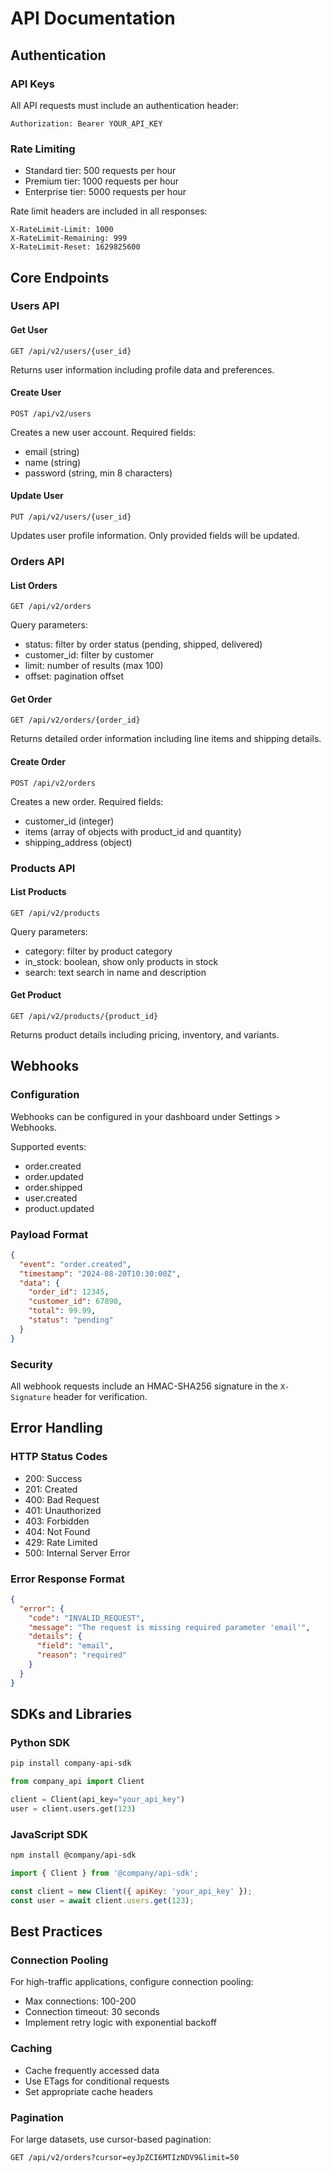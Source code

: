 # API Documentation

## Authentication

### API Keys
All API requests must include an authentication header:
```
Authorization: Bearer YOUR_API_KEY
```

### Rate Limiting
- Standard tier: 500 requests per hour
- Premium tier: 1000 requests per hour  
- Enterprise tier: 5000 requests per hour

Rate limit headers are included in all responses:
```
X-RateLimit-Limit: 1000
X-RateLimit-Remaining: 999
X-RateLimit-Reset: 1629825600
```

## Core Endpoints

### Users API

#### Get User
```
GET /api/v2/users/{user_id}
```

Returns user information including profile data and preferences.

#### Create User
```
POST /api/v2/users
```

Creates a new user account. Required fields:
- email (string)
- name (string)
- password (string, min 8 characters)

#### Update User  
```
PUT /api/v2/users/{user_id}
```

Updates user profile information. Only provided fields will be updated.

### Orders API

#### List Orders
```
GET /api/v2/orders
```

Query parameters:
- status: filter by order status (pending, shipped, delivered)
- customer_id: filter by customer
- limit: number of results (max 100)
- offset: pagination offset

#### Get Order
```
GET /api/v2/orders/{order_id}
```

Returns detailed order information including line items and shipping details.

#### Create Order
```
POST /api/v2/orders
```

Creates a new order. Required fields:
- customer_id (integer)
- items (array of objects with product_id and quantity)
- shipping_address (object)

### Products API

#### List Products
```
GET /api/v2/products
```

Query parameters:
- category: filter by product category
- in_stock: boolean, show only products in stock
- search: text search in name and description

#### Get Product
```
GET /api/v2/products/{product_id}
```

Returns product details including pricing, inventory, and variants.

## Webhooks

### Configuration
Webhooks can be configured in your dashboard under Settings > Webhooks.

Supported events:
- order.created
- order.updated
- order.shipped
- user.created
- product.updated

### Payload Format
```json
{
  "event": "order.created",
  "timestamp": "2024-08-20T10:30:00Z",
  "data": {
    "order_id": 12345,
    "customer_id": 67890,
    "total": 99.99,
    "status": "pending"
  }
}
```

### Security
All webhook requests include an HMAC-SHA256 signature in the `X-Signature` header for verification.

## Error Handling

### HTTP Status Codes
- 200: Success
- 201: Created
- 400: Bad Request
- 401: Unauthorized
- 403: Forbidden
- 404: Not Found
- 429: Rate Limited
- 500: Internal Server Error

### Error Response Format
```json
{
  "error": {
    "code": "INVALID_REQUEST",
    "message": "The request is missing required parameter 'email'",
    "details": {
      "field": "email",
      "reason": "required"
    }
  }
}
```

## SDKs and Libraries

### Python SDK
```bash
pip install company-api-sdk
```

```python
from company_api import Client

client = Client(api_key="your_api_key")
user = client.users.get(123)
```

### JavaScript SDK
```bash
npm install @company/api-sdk
```

```javascript
import { Client } from '@company/api-sdk';

const client = new Client({ apiKey: 'your_api_key' });
const user = await client.users.get(123);
```

## Best Practices

### Connection Pooling
For high-traffic applications, configure connection pooling:
- Max connections: 100-200
- Connection timeout: 30 seconds
- Implement retry logic with exponential backoff

### Caching
- Cache frequently accessed data
- Use ETags for conditional requests
- Set appropriate cache headers

### Pagination
For large datasets, use cursor-based pagination:
```
GET /api/v2/orders?cursor=eyJpZCI6MTIzNDV9&limit=50
```
